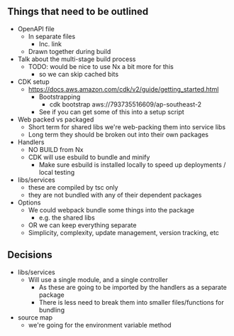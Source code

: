 ## Things that need to be outlined

- OpenAPI file
  - In separate files
    - Inc. link
  - Drawn together during build
- Talk about the multi-stage build process
  - TODO: would be nice to use Nx a bit more for this
    - so we can skip cached bits
- CDK setup
  - https://docs.aws.amazon.com/cdk/v2/guide/getting_started.html
    - Bootstrapping
      - cdk bootstrap aws://793735516609/ap-southeast-2
    - See if you can get some of this into a setup script
- Web packed vs packaged
  - Short term for shared libs we're web-packing them into service libs
  - Long term they should be broken out into their own packages
- Handlers
  - NO BUILD from Nx
  - CDK will use esbuild to bundle and minify
    - Make sure esbuild is installed locally to speed up deployments / local testing
- libs/services
  - these are compiled by tsc only
  - they are not bundled with any of their dependent packages
- Options
  - We could webpack bundle some things into the package
    - e.g. the shared libs
  - OR we can keep everything separate
  - Simplicity, complexity, update management, version tracking, etc

## Decisions

- libs/services
  - Will use a single module, and a single controller
    - As these are going to be imported by the handlers as a separate package
    - There is less need to break them into smaller files/functions for bundling
- source map
  - we're going for the environment variable method
